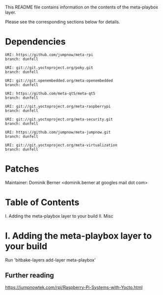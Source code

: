 This README file contains information on the contents of the meta-playbox layer.

Please see the corresponding sections below for details.

Dependencies
============


    URI: https://github.com/jumpnow/meta-rpi
    branch: dunfell

    URI: git://git.yoctoproject.org/poky.git
    branch: dunfell

    URI: git://git.openembedded.org/meta-openembedded
    branch: dunfell

    URI: https://github.com/meta-qt5/meta-qt5
    branch: dunfell

    URI: git://git.yoctoproject.org/meta-raspberrypi
    branch: dunfell

    URI: git://git.yoctoproject.org/meta-security.git
    branch: dunfell

    URI: https://github.com/jumpnow/meta-jumpnow.git
    branch: dunfell

    URI: git://git.yoctoproject.org/meta-virtualization
    branch: dunfell

Patches
=======

Maintainer: Dominik Berner <dominik.berner at googles mail dot com>

Table of Contents
=================

  I. Adding the meta-playbox layer to your build
 II. Misc


I. Adding the meta-playbox layer to your build
=================================================

Run 'bitbake-layers add-layer meta-playbox'


## Further reading

https://jumpnowtek.com/rpi/Raspberry-Pi-Systems-with-Yocto.html

